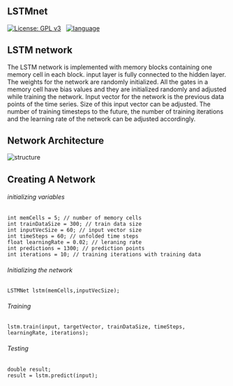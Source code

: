 ## LSTMnet

[![License: GPL v3](https://img.shields.io/badge/License-GPL%20v3-blue.svg)](https://github.com/heshanera/LSTMnet/blob/master/LICENSE)&nbsp;&nbsp;
[![language](https://img.shields.io/badge/language-c%2B%2B-red.svg)](https://github.com/heshanera/IProc) &nbsp;&nbsp;


## LSTM network

The LSTM network is implemented with memory blocks containing one memory cell in each block. input layer is fully connected to the hidden layer. The weights for the network are randomly initialized. All the gates in a memory cell have bias values and they are initialized randomly and adjusted while training the network. Input vector for the network is the previous data points of the time series. Size of this input vector can be adjusted. The number of training timesteps to the future, the number of training iterations and the learning rate of the network can be adjusted accordingly.


## Network Architecture

![structure](https://github.com/heshanera/LSTMnet/blob/master/imgs/LSTMnetStructure.png)

## Creating A Network

###### initializing variables
```
int memCells = 5; // number of memory cells
int trainDataSize = 300; // train data size
int inputVecSize = 60; // input vector size
int timeSteps = 60; // unfolded time steps
float learningRate = 0.02; // leraning rate
int predictions = 1300; // prediction points
int iterations = 10; // training iterations with training data
```
###### Initializing the network
```
LSTMNet lstm(memCells,inputVecSize);
```
###### Training
```
lstm.train(input, targetVector, trainDataSize, timeSteps, learningRate, iterations);
```
###### Testing
```
double result;
result = lstm.predict(input);
```
